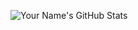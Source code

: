 ![Your Name's GitHub Stats](https://github-readme-stats.vercel.app/api?username=guptaparth9114&show_icons=true&count_private=true&token=your-token)



